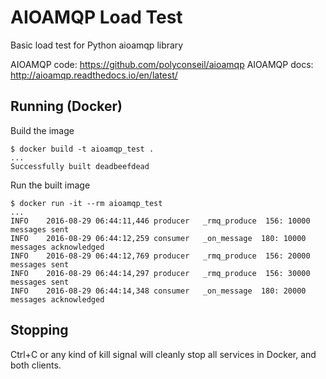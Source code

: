 # AIOAMQP Load Test
Basic load test for Python aioamqp library

AIOAMQP code: https://github.com/polyconseil/aioamqp
AIOAMQP docs: http://aioamqp.readthedocs.io/en/latest/

## Running (Docker)

Build the image

    $ docker build -t aioamqp_test .
    ...
    Successfully built deadbeefdead

Run the built image

    $ docker run -it --rm aioamqp_test
    ...
    INFO    2016-08-29 06:44:11,446 producer   _rmq_produce  156: 10000 messages sent
    INFO    2016-08-29 06:44:12,259 consumer   _on_message  180: 10000 messages acknowledged
    INFO    2016-08-29 06:44:12,769 producer   _rmq_produce  156: 20000 messages sent
    INFO    2016-08-29 06:44:14,297 producer   _rmq_produce  156: 30000 messages sent
    INFO    2016-08-29 06:44:14,348 consumer   _on_message  180: 20000 messages acknowledged

## Stopping

Ctrl+C or any kind of kill signal will cleanly stop all services in Docker, and
both clients.

